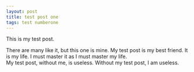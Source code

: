 ```yaml
---
layout: post
title: test post one
tags: test numberone
---
```


This is my test post.

There are many like it, but this one is mine.
My test post is my best friend. It is my life. I must master it as I must master my life.  
My test post, without me, is useless. Without my test post, I am useless.

